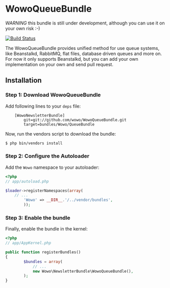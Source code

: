 # WowoQueueBundle

*WARNING* this bundle is still under development, although you can use it on your own risk :-)

[![Build Status](https://secure.travis-ci.org/wowo/WowoQueueBundle.png)](https://secure.travis-ci.org/wowo/WowoQueueBundle)

The WowoQueueBundle provides unified method for use queue systems, like Beanstalkd, RabbitMQ, flat files,
database driven queues and more on. For now it only supports Beanstalkd, but you can add your own implementation
on your own and send pull request.

## Installation

### Step 1: Download WowoQueueBundle

Add following lines to your `deps` file:

```
    [WowoNewsletterBundle]
        git=git://github.com/wowo/WowoQueueBundle.git
        target=bundles/Wowo/QueueBundle

```
Now, run the vendors script to download the bundle:

``` bash
$ php bin/vendors install
```

### Step 2: Configure the Autoloader

Add the `Wowo` namespace to your autoloader:

``` php
<?php
// app/autoload.php

$loader->registerNamespaces(array(
    // ...
        'Wowo' => __DIR__.'/../vendor/bundles',
        ));
```

### Step 3: Enable the bundle

Finally, enable the bundle in the kernel:

``` php
<?php
// app/AppKernel.php

public function registerBundles()
{
        $bundles = array(
            // ...
            new Wowo\NewsletterBundle\WowoQueueBundle(),
        );
}
```

